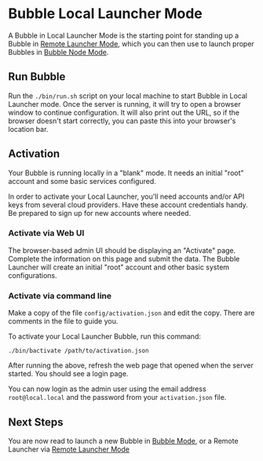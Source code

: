 # Bubble Local Launcher Mode
A Bubble in Local Launcher Mode is the starting point for standing up a Bubble in
[Remote Launcher Mode](remote-launcher.md), which you can then use to launch proper Bubbles
in [Bubble Node Mode](launch-node.md).

## Run Bubble
Run the `./bin/run.sh` script on your local machine to start Bubble in Local Launcher mode.
Once the server is running, it will try to open a browser window to continue configuration.
It will also print out the URL, so if the browser doesn't start correctly, you can paste this
into your browser's location bar.

## Activation
Your Bubble is running locally in a "blank" mode. It needs an initial "root" account and some basic services configured.

In order to activate your Local Launcher, you'll need accounts and/or API keys from several cloud providers.
Have these account credentials handy. Be prepared to sign up for new accounts where needed.

### Activate via Web UI
The browser-based admin UI should be displaying an "Activate" page. Complete the information on this page and submit the
data. The Bubble Launcher will create an initial "root" account and other basic system configurations. 

### Activate via command line
Make a copy of the file `config/activation.json` and edit the copy. There are comments in the file to guide you.

To activate your Local Launcher Bubble, run this command:

   `./bin/bactivate /path/to/activation.json`

After running the above, refresh the web page that opened when the server started. You should see a login page.

You can now login as the admin user using the email address `root@local.local` and the password from your `activation.json` file.

## Next Steps
You are now read to launch a new Bubble in [Bubble Mode](launch-node.md), or
a Remote Launcher via [Remote Launcher Mode](remote-launcher.md)
